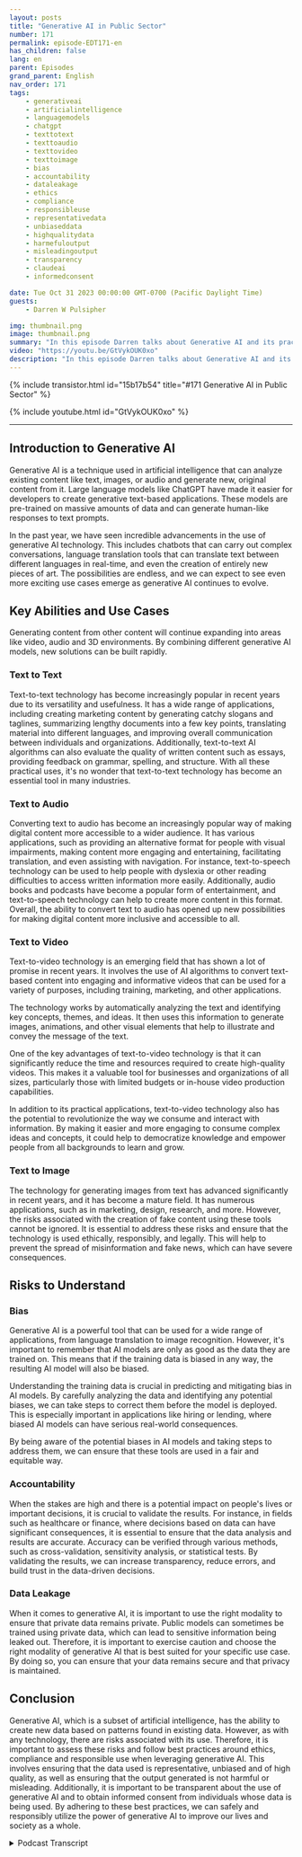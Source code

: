 ```yaml
---
layout: posts
title: "Generative AI in Public Sector"
number: 171
permalink: episode-EDT171-en
has_children: false
lang: en
parent: Episodes
grand_parent: English
nav_order: 171
tags:
    - generativeai
    - artificialintelligence
    - languagemodels
    - chatgpt
    - texttotext
    - texttoaudio
    - texttovideo
    - texttoimage
    - bias
    - accountability
    - dataleakage
    - ethics
    - compliance
    - responsibleuse
    - representativedata
    - unbiaseddata
    - highqualitydata
    - harmefuloutput
    - misleadingoutput
    - transparency
    - claudeai
    - informedconsent

date: Tue Oct 31 2023 00:00:00 GMT-0700 (Pacific Daylight Time)
guests:
    - Darren W Pulsipher

img: thumbnail.png
image: thumbnail.png
summary: "In this episode Darren talks about Generative AI and its practice usages. Generative AI is exploding with new capabilities like creating text, images, video and audio. However, there are risks like bias, accountability and data leakage that need to be addressed."
video: "https://youtu.be/GtVykOUK0xo"
description: "In this episode Darren talks about Generative AI and its practice usages. Generative AI is exploding with new capabilities like creating text, images, video and audio. However, there are risks like bias, accountability and data leakage that need to be addressed."
---
```


<div>
{% include transistor.html id="15b17b54" title="#171 Generative AI in Public Sector" %}

{% include youtube.html id="GtVykOUK0xo" %}
</div>

---

## Introduction to Generative AI

Generative AI is a technique used in artificial intelligence that can analyze existing content like text, images, or audio and generate new, original content from it. Large language models like ChatGPT have made it easier for developers to create generative text-based applications. These models are pre-trained on massive amounts of data and can generate human-like responses to text prompts.

In the past year, we have seen incredible advancements in the use of generative AI technology. This includes chatbots that can carry out complex conversations, language translation tools that can translate text between different languages in real-time, and even the creation of entirely new pieces of art. The possibilities are endless, and we can expect to see even more exciting use cases emerge as generative AI continues to evolve.

## Key Abilities and Use Cases

Generating content from other content will continue expanding into areas like video, audio and 3D environments. By combining different generative AI models, new solutions can be built rapidly.

### Text to Text

Text-to-text technology has become increasingly popular in recent years due to its versatility and usefulness. It has a wide range of applications, including creating marketing content by generating catchy slogans and taglines, summarizing lengthy documents into a few key points, translating material into different languages, and improving overall communication between individuals and organizations. Additionally, text-to-text AI algorithms can also evaluate the quality of written content such as essays, providing feedback on grammar, spelling, and structure. With all these practical uses, it's no wonder that text-to-text technology has become an essential tool in many industries.

### Text to Audio

Converting text to audio has become an increasingly popular way of making digital content more accessible to a wider audience. It has various applications, such as providing an alternative format for people with visual impairments, making content more engaging and entertaining, facilitating translation, and even assisting with navigation. For instance, text-to-speech technology can be used to help people with dyslexia or other reading difficulties to access written information more easily. Additionally, audio books and podcasts have become a popular form of entertainment, and text-to-speech technology can help to create more content in this format. Overall, the ability to convert text to audio has opened up new possibilities for making digital content more inclusive and accessible to all.

### Text to Video

Text-to-video technology is an emerging field that has shown a lot of promise in recent years. It involves the use of AI algorithms to convert text-based content into engaging and informative videos that can be used for a variety of purposes, including training, marketing, and other applications.

The technology works by automatically analyzing the text and identifying key concepts, themes, and ideas. It then uses this information to generate images, animations, and other visual elements that help to illustrate and convey the message of the text.

One of the key advantages of text-to-video technology is that it can significantly reduce the time and resources required to create high-quality videos. This makes it a valuable tool for businesses and organizations of all sizes, particularly those with limited budgets or in-house video production capabilities.

In addition to its practical applications, text-to-video technology also has the potential to revolutionize the way we consume and interact with information. By making it easier and more engaging to consume complex ideas and concepts, it could help to democratize knowledge and empower people from all backgrounds to learn and grow.

### Text to Image

The technology for generating images from text has advanced significantly in recent years, and it has become a mature field. It has numerous applications, such as in marketing, design, research, and more. However, the risks associated with the creation of fake content using these tools cannot be ignored. It is essential to address these risks and ensure that the technology is used ethically, responsibly, and legally. This will help to prevent the spread of misinformation and fake news, which can have severe consequences.

## Risks to Understand

### Bias

Generative AI is a powerful tool that can be used for a wide range of applications, from language translation to image recognition. However, it's important to remember that AI models are only as good as the data they are trained on. This means that if the training data is biased in any way, the resulting AI model will also be biased.

Understanding the training data is crucial in predicting and mitigating bias in AI models. By carefully analyzing the data and identifying any potential biases, we can take steps to correct them before the model is deployed. This is especially important in applications like hiring or lending, where biased AI models can have serious real-world consequences.

By being aware of the potential biases in AI models and taking steps to address them, we can ensure that these tools are used in a fair and equitable way.

### Accountability

When the stakes are high and there is a potential impact on people's lives or important decisions, it is crucial to validate the results. For instance, in fields such as healthcare or finance, where decisions based on data can have significant consequences, it is essential to ensure that the data analysis and results are accurate. Accuracy can be verified through various methods, such as cross-validation, sensitivity analysis, or statistical tests. By validating the results, we can increase transparency, reduce errors, and build trust in the data-driven decisions.

### Data Leakage

When it comes to generative AI, it is important to use the right modality to ensure that private data remains private. Public models can sometimes be trained using private data, which can lead to sensitive information being leaked out. Therefore, it is important to exercise caution and choose the right modality of generative AI that is best suited for your specific use case. By doing so, you can ensure that your data remains secure and that privacy is maintained.

## Conclusion

Generative AI, which is a subset of artificial intelligence, has the ability to create new data based on patterns found in existing data. However, as with any technology, there are risks associated with its use. Therefore, it is important to assess these risks and follow best practices around ethics, compliance and responsible use when leveraging generative AI. This involves ensuring that the data used is representative, unbiased and of high quality, as well as ensuring that the output generated is not harmful or misleading. Additionally, it is important to be transparent about the use of generative AI and to obtain informed consent from individuals whose data is being used. By adhering to these best practices, we can safely and responsibly utilize the power of generative AI to improve our lives and society as a whole.



<details>
<summary> Podcast Transcript </summary>

<p></p>

</details>
